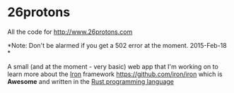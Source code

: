 # 26protons
All the code for http://www.26protons.com

*Note: Don't be alarmed if you get a 502 error at the moment. 2015-Feb-18 *

A small (and at the moment - very basic) web app that I'm working on to learn 
more about the [Iron](http://ironframework.io/) framework 
https://github.com/iron/iron which is **Awesome** and written in 
the [Rust programming language](http://www.rust-lang.org/)


